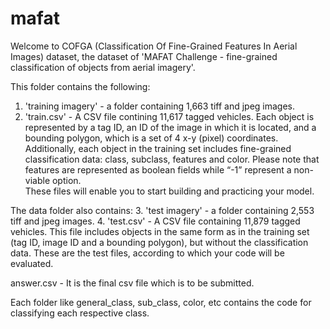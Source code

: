 # mafat

Welcome to COFGA (Classification Of Fine-Grained Features In Aerial Images) dataset, 
the dataset of 'MAFAT Challenge - fine-grained classification of objects from aerial imagery'. 

This folder contains the following:
1. 'training imagery' - a folder containing 1,663 tiff and jpeg images.
2. 'train.csv' - A CSV file contining 11,617 tagged vehicles. 
Each object is represented by a tag ID, an ID of the image in which it is located, and a bounding polygon, which is a set of 4 x-y (pixel) coordinates. 
Additionally, each object in the training set includes fine-grained classification data: class, subclass, features and color. 
Please note that features are represented as boolean fields while “-1” represent a non-viable option.  
These files will enable you to start building and practicing your model.

The data folder also contains:
3. 'test imagery' - a folder containing 2,553 tiff and jpeg images.
4. 'test.csv' - A CSV file containing 11,879 tagged vehicles.
This file includes objects in the same form as in the training set (tag ID, image ID and a bounding polygon), but without the classification data.
These are the test files, according to which your code will be evaluated.


answer.csv - It is the final csv file which is to be submitted.

Each folder like general_class, sub_class, color, etc contains the code for classifying each respective class.
